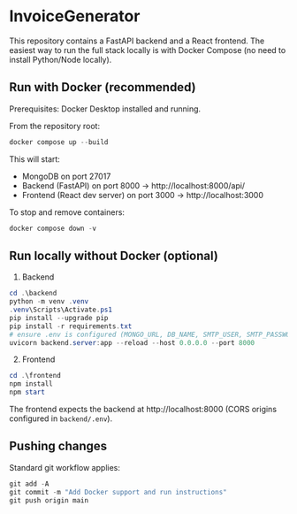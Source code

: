 # InvoiceGenerator

This repository contains a FastAPI backend and a React frontend. The easiest way to run the full stack locally is with Docker Compose (no need to install Python/Node locally).

## Run with Docker (recommended)

Prerequisites: Docker Desktop installed and running.

From the repository root:

```powershell
docker compose up --build
```

This will start:
- MongoDB on port 27017
- Backend (FastAPI) on port 8000 -> http://localhost:8000/api/
- Frontend (React dev server) on port 3000 -> http://localhost:3000

To stop and remove containers:

```powershell
docker compose down -v
```

## Run locally without Docker (optional)

1. Backend

```powershell
cd .\backend
python -m venv .venv
.venv\Scripts\Activate.ps1
pip install --upgrade pip
pip install -r requirements.txt
# ensure .env is configured (MONGO_URL, DB_NAME, SMTP_USER, SMTP_PASSWORD)
uvicorn backend.server:app --reload --host 0.0.0.0 --port 8000
```

2. Frontend

```powershell
cd .\frontend
npm install
npm start
```

The frontend expects the backend at http://localhost:8000 (CORS origins configured in `backend/.env`).

## Pushing changes

Standard git workflow applies:

```powershell
git add -A
git commit -m "Add Docker support and run instructions"
git push origin main
```


